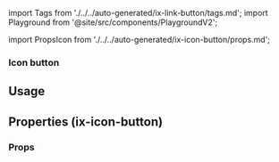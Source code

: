 import Tags from './../../auto-generated/ix-link-button/tags.md';
import Playground from '@site/src/components/PlaygroundV2';

import PropsIcon from './../../auto-generated/ix-icon-button/props.md';

### Icon button

<Tags />

## Usage

<Playground
name="button-with-icon"
hideInitalCodePreview
examplesByName></Playground>

## Properties (ix-icon-button)

### Props

<PropsIcon />
